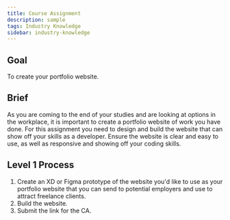 ```yaml
---
title: Course Assignment
description: sample
tags: Industry Knowledge
sidebar: industry-knowledge
---
```


## Goal

To create your portfolio website.

## Brief

As you are coming to the end of your studies and are looking at options in the workplace, it is important to create a portfolio website of work you have done. For this assignment you need to design and build the website that can show off your skills as a developer. Ensure the website is clear and easy to use, as well as responsive and showing off your coding skills.

## Level 1 Process

1. Create an XD or Figma prototype of the website you'd like to use as your portfolio website that you can send to potential employers and use to attract freelance clients.
2. Build the website.
3. Submit the link for the CA.
